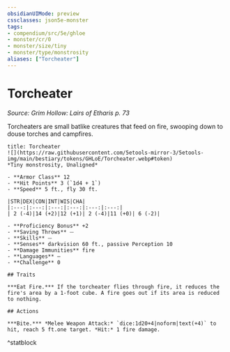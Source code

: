 ```yaml
---
obsidianUIMode: preview
cssclasses: json5e-monster
tags:
- compendium/src/5e/ghloe
- monster/cr/0
- monster/size/tiny
- monster/type/monstrosity
aliases: ["Torcheater"]
---
```

# Torcheater
*Source: Grim Hollow: Lairs of Etharis p. 73*  

Torcheaters are small batlike creatures that feed on fire, swooping down to douse torches and campfires.

```ad-statblock
title: Torcheater
![](https://raw.githubusercontent.com/5etools-mirror-3/5etools-img/main/bestiary/tokens/GHLoE/Torcheater.webp#token)
*Tiny monstrosity, Unaligned*

- **Armor Class** 12
- **Hit Points** 3 (`1d4 + 1`)
- **Speed** 5 ft., fly 30 ft.

|STR|DEX|CON|INT|WIS|CHA|
|:---:|:---:|:---:|:---:|:---:|:---:|
| 2 (-4)|14 (+2)|12 (+1)| 2 (-4)|11 (+0)| 6 (-2)|

- **Proficiency Bonus** +2
- **Saving Throws** ⏤
- **Skills** ⏤
- **Senses** darkvision 60 ft., passive Perception 10
- **Damage Immunities** fire
- **Languages** —
- **Challenge** 0

## Traits

***Eat Fire.*** If the torcheater flies through fire, it reduces the fire's area by a 1-foot cube. A fire goes out if its area is reduced to nothing.

## Actions

***Bite.*** *Melee Weapon Attack:* `dice:1d20+4|noform|text(+4)` to hit, reach 5 ft.one target. *Hit:* 1 fire damage.
```
^statblock